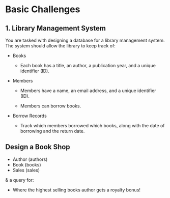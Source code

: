 # Basic Challenges

## 1. Library Management System

You are tasked with designing a database for a library management system. The system should allow the library to keep track of:

- Books
  - Each book has a title, an author, a publication year, and a unique identifier (ID).

- Members
  - Members have a name, an email address, and a unique identifier (ID).

  - Members can borrow books.

- Borrow Records
  - Track which members borrowed which books, along with the date of borrowing and the return date.

## Design a Book Shop

- Author (authors)
- Book (books)
- Sales (sales)

& a query for:

- Where the highest selling books author gets a royalty bonus!
